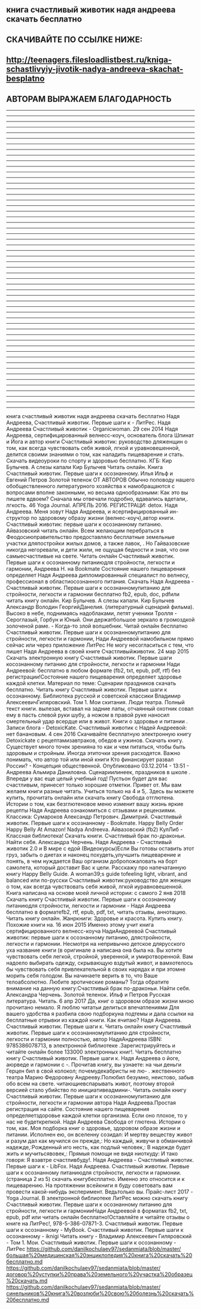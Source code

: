 книга счастливый животик надя андреева скачать бесплатно
--------------------------------------------------
СКАЧИВАЙТЕ ПО ССЫЛКЕ НИЖЕ:
--------------------------------------------------
http://teenagers.filesloadlistbest.ru/kniga-schastlivyiy-jivotik-nadya-andreeva-skachat-besplatno
--------------------------------------------------
АВТОРАМ ВЫРАЖАЕМ БЛАГОДАРНОСТЬ
--------------------------------------------------
--------------------------------------------------
--------------------------------------------------
--------------------------------------------------
--------------------------------------------------
--------------------------------------------------
--------------------------------------------------
--------------------------------------------------
--------------------------------------------------
--------------------------------------------------
--------------------------------------------------
--------------------------------------------------
--------------------------------------------------
--------------------------------------------------
--------------------------------------------------
--------------------------------------------------
--------------------------------------------------
--------------------------------------------------
--------------------------------------------------
--------------------------------------------------
--------------------------------------------------
--------------------------------------------------
--------------------------------------------------
--------------------------------------------------
--------------------------------------------------
--------------------------------------------------
--------------------------------------------------
--------------------------------------------------
--------------------------------------------------
--------------------------------------------------
--------------------------------------------------
--------------------------------------------------
--------------------------------------------------
--------------------------------------------------
--------------------------------------------------
--------------------------------------------------
--------------------------------------------------
--------------------------------------------------
--------------------------------------------------
--------------------------------------------------
--------------------------------------------------
--------------------------------------------------
--------------------------------------------------
--------------------------------------------------
--------------------------------------------------
--------------------------------------------------
--------------------------------------------------
--------------------------------------------------
--------------------------------------------------
--------------------------------------------------
--------------------------------------------------
--------------------------------------------------
--------------------------------------------------
--------------------------------------------------
--------------------------------------------------
книга счастливый животик надя андреева скачать бесплатно Надя Андреева, Счастливый животик. Первые шаги к  - ЛитРес. Надя Андреева Счастливый животик - Organicwoman. 29 сен 2014  Надя Андреева, сертифицированный велнесс-коуч, основатель блога Шпинат и Йога и автор книги Счастливый животик: руководство дляженщин о том, как всегда чувствовать себя живой, лгкой и уравновешенной, делится своими знаниями о том, как наладить пищеварение и стать. Скачать видеоуроки по спорту и здоровью бесплатно. КГБ: Кир Булычев. А слезы капали  Кир Булычев  Читать онлайн. Книга Счастливый животик. Первые шаги к осознанному. Илья Ильф и Евгений Петров Золотой теленок ОТ АВТОРОВ Обычно поповоду нашего обобществленного литературного хозяйства к намобращаются с вопросами вполне законными, но весьма однообразными: Как это вы пишете вдвоем?  Сначала мы отвечали подробно, вдавались вдетали,. лгкость. 46  Yoga Journal. АПРЕЛЬ 2016. РЕГИСТРАЦИ: detox. Надя Андреева. Меня зовут Надя Андреева, и ясертифицированный ин- структор по здоровому образу жизни (велнес-коуч),автор книги. Счастливый животик: первые шаги к осознанному питанию. Айвазовский читать онлайн.  Всем желающим перебраться в Феодосиюправительство предоставляло бесплатные земельные участки дляпостройки жилых домов, а также лавок, . Но Гайвазовские никогда негоревали, и дети жили, не ощущая бедности и зная, что они самыесчастливые на свете. Читать онлайн Счастливый животик. Первые шаги к осознанному питаниюдля стройности, легкости и гармонии, Андреева Н. на Bookmate Состояние нашего пищеварения определяет  Надя Андреева дипломированный специалист по велнесу, профессионал в областиосознанного питания.
Скачать Надя Андреева - Счастливый животик. Первые шаги к осознанномупитанию для стройности, легкости и гармонии бесплатно fb2, epub, doc, pdfили читать книгу онлайн. Кир Булычев. А слезы капали. Кир Булычев Александр Володин ГеоргийДанелия. (литературный сценарий фильма). Высоко в небе, поднимаясь надоблаками, летят ученики Тролля - Сероглазый, Горбун и Юный. Они держатбольшое зеркало в громоздкой золоченой раме. - Когда-то злой волшебник. Читай онлайн бесплатно Счастливый животик. Первые шаги к осознанномупитанию для стройности, легкости и гармонии, Нади Андреевой намобильном прямо сейчас или через приложение ЛитРес  Не могу несогласиться с тем, что пишет Надя Андреева в своей книге Счастливыйживотик. 24 мар 2015  Скачать электронную книгу Счастливый животик. Первые шаги косознанному питанию для стройности, легкости и гармонии Нади Андреевой: бесплатно в любом формате (fb2, txt, epub, pdf, rtf) без регистрации!Состояние нашего пищеварения определяет здоровье каждой клетки. Материал по теме: Сценарии праздников  скачать бесплатно. Читать книгу Счастливый животик. Первые шаги к осознанному. Библиотека русской и советской классики Владимир АлексеевичГиляровский. Том 1. Мои скитания. Люди театра. Полный текст книги. вылезая, вставал на задние лапы, отчаянный охотник совал ему в пасть слевой руки шубу, а ножом в правой руке наносил смертельный удар всердце или в живот. Книги о здоровье и питании . Записи блога - DetoxicKate. Счастливый животик с Надей Андреевой: нет банановым. 4 сен 2016  Скачивайте бесплатную электронную книгу Detoxickate с рецептамизавтраков, обедов и ужинов. Скачать книгу. Существует много точек зренияна то как и чем питаться, чтобы быть здоровым и стройным. Иногда этиточки зрения расходятся. Важно понимать, что автор той или иной книги
Кто финансирует развал России? - Концепция общественной. Опубликовано 03.12.2014 - 13:51 - Андреева Альмира Даниловна. Сценариилинеек, праздников в школе . Впереди у вас еще целый учебный год! Пустьон будет для вас счастливым, принесет только хорошие отметки. Привет от. Мы вам желаем книги разные читать. Учиться только на 4 и 5,. Здесь вы можете купить, прочитать онлайн или скачать книгу Свобода отглютена. Истории о том, как безглютеновое меню изменит вашу жизнь яркие рецепты Надя Андреева ознакомиться с отзывами и рецензиями. Классика: Сумароков Александр Петрович. Димитрий. Счастливый животик. Первые шаги к осознанному  - Bookmate. Happy Belly  Order Happy Belly At Amazon!  Nadya Andreeva. Айвазовский (fb2)  КулЛиб - Классная библиотека! Скачать книги. Счастливый брак по-драконьи. Найти себя. Александра Черчень. Надя Андреева - Счастливый животик 2.0 и В мире с едой (Видеокурсы)Если Вы готовы оставить этот груз, забыть о диетах и наконец похудеть,улучшить пищеварение и понять, в чем нуждается Ваш организм  добропожаловать на борт самолета, который доставит Вас к цели. Расскажу про напечатанную книгу Happy Belly Guide. A woman39;s guide tofeeling light, vibrant, and balanced или по-русски Счастливый животик:руководство для женщин о том, как всегда чувствовать себя живой, лгкой иуравновешенной. Книга написана на основе моей личной истории: с самого
2 янв 2018  Скачать книгу Счастливый животик. Первые шаги к осознанному питаниюдля стройности, легкости и гармонии - Надя Андреева бесплатно в форматеfb2, rtf, epub, pdf, txt, читать отзывы, аннотацию. Читать книгу онлайн. Жанркниги: Здоровье и красота. Купить книгу. Похожие книги на. 16 июн 2015  Именно этому учит книга сертифицированного велнесс-коуча НадиАндреевой Счастливый животик: первые шаги к осознанному питанию, длястройности, легкости и гармонии. Несмотря на непривычно детское длярусского уха название книги (в оригинале  а написана она была на. Вы хотите чувствовать себя легкой, стройной, уверенной, и умиротворенной. Вам надоело выбирать одежду, скрывающую вздутый живот, и вамхотелось бы чувствовать себя привлекательной в своих нарядах и при этомне морить себя голодом. Вы начинаете верить в то, что Ваше телоабсолютно. Любите эротические романы? Тогда обратите внимание на данную книгу:Счастливый брак по-драконьи. Найти себя. Александра Черчень. Золотой теленок. Ильф и Петров Русская литература. Читать. 6 апр 2017  Да, книг о здоровом образе жизни мною прочитано немало. Я люблю читатьи делиться впечатлениями  Для вашего удобства я разбила свою подборкуна подтемы и дала ссылки на бесплатные отрывки из каждой книги. Как ячитаю?  Надя Андреева. Счастливый животик. Первые шаги к. Читать онлайн книгу Счастливый животик. Первые шаги к осознанномупитанию для стройности, легкости и гармонии полностью, автор НадяАндреева ISBN: 9785386078713, в электронной библиотеке .Зарегистрируйтесь и читайте онлайн более 133000 электронных книг!. Читать бесплатно книгу Счастливый животик. Первые шаги к. Надя Андреева о йоге, аюрведе и гармонии с  -. Прочитав книгу, вы узнаете: на чьи деньги Герцен бил в свой колокол; почемудекабристы не лю- . жественного театра Марию Федоровну Андрееву.Полюбил безумно, неистово, забыв обо всем на свете.  читающиевспарывать живот, поэтому второй версией стало убийство по инициативеадмини-.
Читать онлайн книгу Счастливый животик. Первые шаги к осознанномупитанию для стройности, легкости и гармонии автора Надя Андреева.Простая регистрация на сайте. Состояние нашего пищеварения определяетздоровье каждой клетки организма. Если оно плохое, то у нас не будеткрепкой. Надя Андреева Свобода от глютена. Истории о том, как. Моя подборка книг о здоровье, здоровом образе жизни и питании. Исполнен ею, он вселенну созидал: И мертву веществу живот и разум дал как мучился он прежде,: Но каждый, живучи в обманчивой надежде,:Рожденный иго несть, как подлый человек,: В надежде будет жить и мучитьсявовек,: Прямыя помощи не видя ниоткуду: И тако говоря: Я взавтре счастливбуду!. Надя Андреева - Счастливый животик. Первые шаги к  - LibFox. Надя Андреева. Счастливый животик. Первые шаги к осознанному питаниюдля стройности, легкости и гармонии. (страница 2 из 5) скачать книгубесплатно. Именно это относится и к пищеварению. На протяжении всейкниги я буду советовать вам провести какой-нибудь эксперимент. Ведьтолько вы. Прайс-лист 2017 - Yoga Journal. В электронной библиотеке ЛитРес можно скачать книгу Счастливый животик. Первые шаги к осознанному питанию для стройности, легкости и гармонииНади Андреевой в форматах fb2, txt, epub, pdf или читать онлайн бесплатно!Оставляйте и читайте отзывы о книге на ЛитРес!, 978-5-386-07871-3. Счастливый животик. Первые шаги к осознанному  - MyBook. Счастливый животик. Первые шаги к осознанному  - iknigi
Читать книгу - Владимир Алексеевич Гиляровский - Том 1. Мои. Счастливый животик. Первые шаги к осознанному  - ЛитРес
https://github.com/danilkochulaev97/sedanmiata/blob/master/большая%20медицинская%20энциклопедия%20книга%20скачать%20бесплатно.md
https://github.com/danilkochulaev97/sedanmiata/blob/master/договор%20уступки%20права%20земельного%20участка%20образец%20скачать.md
https://github.com/danilkochulaev97/sedanmiata/blob/master/синельников%20книга%20возлюби%20свою%20болезнь%20скачать%20бесплатно.md